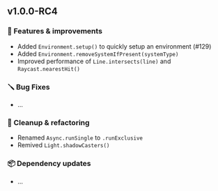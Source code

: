 ## v1.0.0-RC4

### 🚀 Features & improvements

- Added `Environment.setup()` to quickly setup an environment (#129)
- Added `Environment.removeSystemIfPresent(systemType)`
- Improved performance of `Line.intersects(line)` and `Raycast.nearestHit()`

### 🪛 Bug Fixes

- ...

### 🧽 Cleanup & refactoring

- Renamed `Async.runSingle` to `.runExclusive`
- Remived `Light.shadowCasters()`

### 📦 Dependency updates

- ...